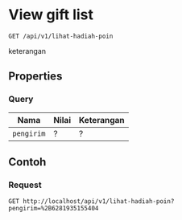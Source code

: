 # View gift list
```http
GET /api/v1/lihat-hadiah-poin
```
keterangan
## Properties
### Query
Nama  | Nilai | Keterangan
--- | --- | ---
<code>pengirim</code> | ? | ?

## Contoh

### Request
```http
GET http://localhost/api/v1/lihat-hadiah-poin?pengirim=%2B6281935155404
```
